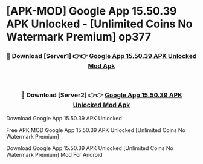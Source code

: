 # [APK-MOD] Google App 15.50.39 APK Unlocked - [Unlimited Coins No Watermark Premium] op377



<div align="center">
<h3>🔴 Download [Server1] 👉👉 <a href="https://momento.my/?title=Google_App_15.50.39_APK_Unlocked">Google App 15.50.39 APK Unlocked Mod Apk</a></h3><br>

<h3>🔴 Download [Server2] 👉👉 <a href="https://momento.my/?title=Google_App_15.50.39_APK_Unlocked">Google App 15.50.39 APK Unlocked Mod Apk</a></h3>
</div>



Download Google App 15.50.39 APK Unlocked 

Free APK MOD Google App 15.50.39 APK Unlocked [Unlimited Coins No Watermark Premium]

Download Google App 15.50.39 APK Unlocked [Unlimited Coins No Watermark Premium] Mod For Android
